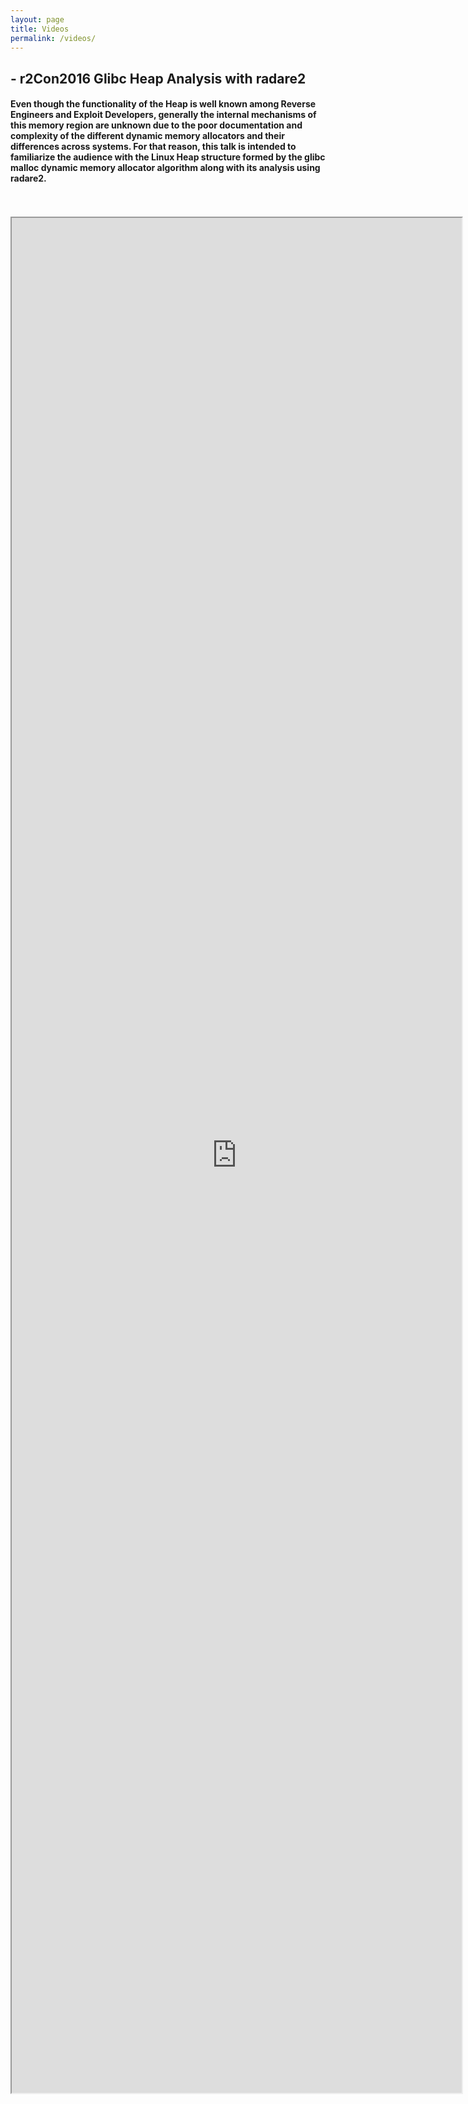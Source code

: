 ```yaml
---
layout: page
title: Videos
permalink: /videos/
---
```

<style>
	iframe {
		display: block;
  		width: 75vw; 
  		height: 75vh;
	}
</style>


<h2> - r2Con2016 Glibc Heap Analysis with radare2 </h2>
<h4>Even though the functionality of the Heap is well known among Reverse Engineers and Exploit Developers, generally the internal mechanisms of this memory region are unknown due to the poor documentation and complexity of the different dynamic memory allocators and their differences across systems. For that reason, this talk is intended to familiarize the audience with the Linux Heap structure formed by the glibc malloc dynamic memory allocator algorithm along with its analysis using radare2.</h4>
<br/>
<br/>
<div align="middle">	
<iframe align="middle" src="https://www.youtube.com/embed/Svm5V4leEho">
</iframe>
</div>
<br/>
<br/>
